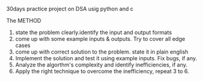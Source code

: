30days practice project on DSA usig python and c

The METHOD
1. state the problem clearly.identify the input and output formats
2. come up with some example inputs & outputs. Try to cover all edge cases
3. come up with correct solution to the problem. state it in plain english
4. Implement the solution and test it using example inputs. Fix bugs, if any.
5. Analyze the algorthm's complexity and identify inefficiencies, if any.
6. Apply the right technique to overcome the inefficiency, repeat 3 to 6.


